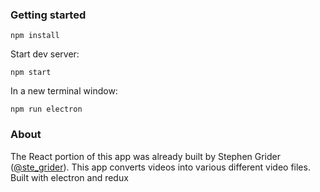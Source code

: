### Getting started

`npm install`

Start dev server:

`npm start`

In a new terminal window:

`npm run electron`

### About
The React portion of this app was already built by Stephen Grider ([@ste_grider](https://twitter.com/ste_grider)). This app converts videos into various different video files. Built with electron and redux